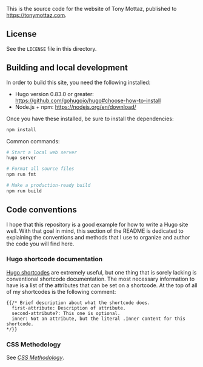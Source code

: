 This is the source code for the website of Tony Mottaz, published to
https://tonymottaz.com.

## License

See the `LICENSE` file in this directory.

## Building and local development

In order to build this site, you need the following installed:

- Hugo version 0.83.0 or greater:
  https://github.com/gohugoio/hugo#choose-how-to-install
- Node.js + npm: https://nodejs.org/en/download/

Once you have these installed, be sure to install the dependencies:

```sh
npm install
```

Common commands:

```sh
# Start a local web server
hugo server

# Format all source files
npm run fmt

# Make a production-ready build
npm run build
```

## Code conventions

I hope that this repository is a good example for how to write a Hugo site well.
With that goal in mind, this section of the README is dedicated to explaining
the conventions and methods that I use to organize and author the code you will
find here.

### Hugo shortcode documentation

[Hugo shortcodes](https://gohugo.io/content-management/shortcodes/#readout) are
extremely useful, but one thing that is sorely lacking is conventional shortcode
documentation. The most necessary information to have is a list of the
attributes that can be set on a shortcode. At the top of all of my shortcodes is
the following comment:

```
{{/* Brief description about what the shortcode does.
  first-attribute: Description of attribute.
  second-attribute?: This one is optional.
  inner: Not an attribute, but the literal .Inner content for this shortcode.
*/}}
```

### CSS Methodology

See [_CSS Methodology_](./css-methodology.md).
